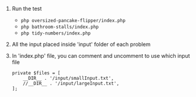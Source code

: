 1. Run the test
    - `php oversized-pancake-flipper/index.php`
    - `php bathroom-stalls/index.php`
    - `php tidy-numbers/index.php`
    
2. All the input placed inside 'input' folder of each problem
3. In 'index.php' file, you can comment and uncomment to use which input file
    ```
    private $files = [
        __DIR__ . '/input/smallInput.txt',
        //__DIR__ . '/input/largeInput.txt',
    ];
    ```